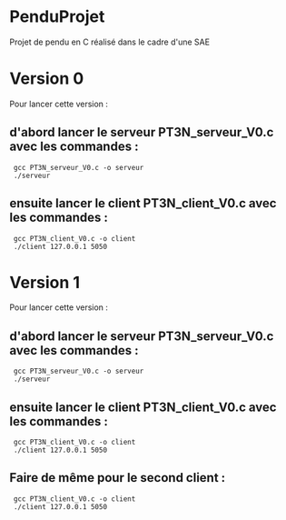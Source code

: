 # PenduProjet
Projet de pendu en C réalisé dans le cadre d'une SAE 

# Version 0
Pour lancer cette version : 

## d'abord lancer le serveur PT3N_serveur_V0.c avec les commandes : 
     gcc PT3N_serveur_V0.c -o serveur
     ./serveur

## ensuite lancer le client PT3N_client_V0.c avec les commandes : 
     gcc PT3N_client_V0.c -o client 
     ./client 127.0.0.1 5050
       


# Version 1
Pour lancer cette version : 

## d'abord lancer le serveur PT3N_serveur_V0.c avec les commandes : 
     gcc PT3N_serveur_V0.c -o serveur
     ./serveur

## ensuite lancer le client PT3N_client_V0.c avec les commandes : 
     gcc PT3N_client_V0.c -o client 
     ./client 127.0.0.1 5050
     
## Faire de même pour le second client :
     gcc PT3N_client_V0.c -o client 
     ./client 127.0.0.1 5050
       
